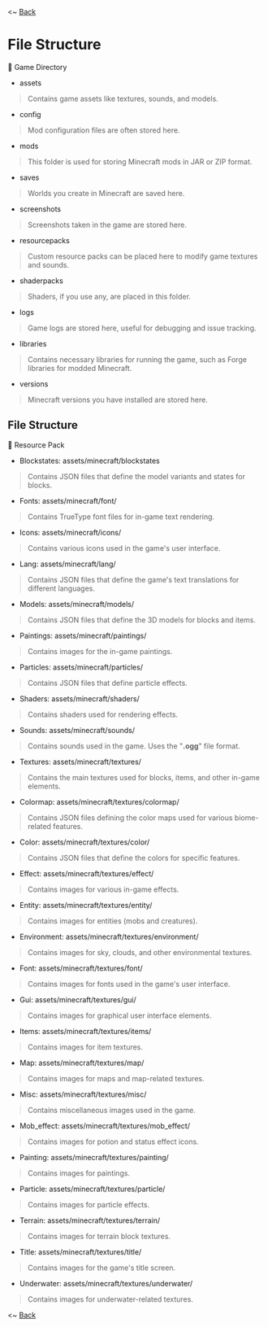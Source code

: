 <~ [Back](Minecraft%20Internal.md)

# File Structure

:memo: Game Directory

- assets
> Contains game assets like textures, sounds, and models.
- config
> Mod configuration files are often stored here.
- mods
> This folder is used for storing Minecraft mods in JAR or ZIP format.
- saves
> Worlds you create in Minecraft are saved here.
- screenshots
> Screenshots taken in the game are stored here.
- resourcepacks
> Custom resource packs can be placed here to modify game textures and sounds.
- shaderpacks
> Shaders, if you use any, are placed in this folder.
- logs
> Game logs are stored here, useful for debugging and issue tracking.
- libraries
> Contains necessary libraries for running the game, such as Forge libraries for modded Minecraft.
- versions
> Minecraft versions you have installed are stored here.

## File Structure

:memo: Resource Pack

- Blockstates: assets/minecraft/blockstates
> Contains JSON files that define the model variants and states for blocks.
- Fonts: assets/minecraft/font/
> Contains TrueType font files for in-game text rendering.
- Icons: assets/minecraft/icons/
> Contains various icons used in the game's user interface. 
- Lang: assets/minecraft/lang/
> Contains JSON files that define the game's text translations for different languages.
- Models: assets/minecraft/models/
> Contains JSON files that define the 3D models for blocks and items.
- Paintings: assets/minecraft/paintings/
> Contains images for the in-game paintings.
- Particles: assets/minecraft/particles/
> Contains JSON files that define particle effects.
- Shaders: assets/minecraft/shaders/
> Contains shaders used for rendering effects.
- Sounds: assets/minecraft/sounds/
> Contains sounds used in the game. Uses the "**.ogg**" file format.
- Textures: assets/minecraft/textures/
> Contains the main textures used for blocks, items, and other in-game elements.
  - Colormap: assets/minecraft/textures/colormap/
> Contains JSON files defining the color maps used for various biome-related features.
  - Color: assets/minecraft/textures/color/
> Contains JSON files that define the colors for specific features.
  - Effect: assets/minecraft/textures/effect/
> Contains images for various in-game effects.
  - Entity: assets/minecraft/textures/entity/
> Contains images for entities (mobs and creatures).
  - Environment: assets/minecraft/textures/environment/
> Contains images for sky, clouds, and other environmental textures.
  - Font: assets/minecraft/textures/font/
> Contains images for fonts used in the game's user interface.
  - Gui: assets/minecraft/textures/gui/
>  Contains images for graphical user interface elements.
  - Items: assets/minecraft/textures/items/
>  Contains images for item textures.
  - Map: assets/minecraft/textures/map/
> Contains images for maps and map-related textures.
  - Misc: assets/minecraft/textures/misc/
> Contains miscellaneous images used in the game.
  - Mob_effect: assets/minecraft/textures/mob_effect/
> Contains images for potion and status effect icons.
  - Painting: assets/minecraft/textures/painting/
> Contains images for paintings.
  - Particle: assets/minecraft/textures/particle/
>  Contains images for particle effects.
  - Terrain: assets/minecraft/textures/terrain/
> Contains images for terrain block textures.
  - Title: assets/minecraft/textures/title/
> Contains images for the game's title screen.
  - Underwater: assets/minecraft/textures/underwater/
> Contains images for underwater-related textures.

<~ [Back](Minecraft%20Internal.md)

